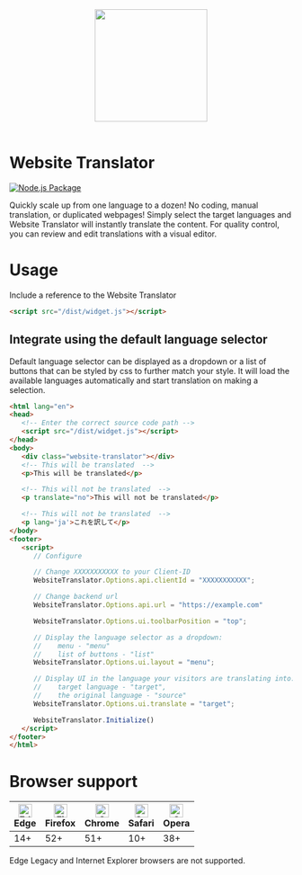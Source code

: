 <div align="center">
   <a href="https://translate.tilde.com/">
    <img width="200" height="200" src="https://tilde.com/themes/custom/drupal8_zymphonies_theme/logo.svg">
  </a>
</div>

<br/>

# Website Translator

[![Node.js Package](https://github.com/tilde-nlp/website-translator/actions/workflows/npm-publish.yml/badge.svg)](https://github.com/tilde-nlp/website-translator/actions/workflows/npm-publish.yml)

Quickly scale up from one language to a dozen!
No coding, manual translation, or duplicated webpages! Simply select the target languages and  Website Translator will instantly translate the content. For quality control, you can review and edit translations with a visual editor.

# Usage

Include a reference to the Website Translator

```HTML
<script src="/dist/widget.js"></script>
```


## Integrate using the default language selector
Default language selector can be displayed as a dropdown or a list of buttons that can be styled by css to further match your style.  It will load the available languages automatically and start translation on making a selection.

```HTML
<html lang="en">
<head>
   <!-- Enter the correct source code path -->
   <script src="/dist/widget.js"></script>
</head>
<body>
   <div class="website-translator"></div>
   <!-- This will be translated  -->
   <p>This will be translated</p>

   <!-- This will not be translated  -->
   <p translate="no">This will not be translated</p>

   <!-- This will not be translated  -->
   <p lang='ja'>これを訳して</p>
</body>
<footer>
   <script>
      // Configure

      // Change XXXXXXXXXXX to your Client-ID
      WebsiteTranslator.Options.api.clientId = "XXXXXXXXXXX";

      // Change backend url 
      WebsiteTranslator.Options.api.url = "https://example.com"

      WebsiteTranslator.Options.ui.toolbarPosition = "top";

      // Display the language selector as a dropdown:
      //    menu - "menu"
      //    list of buttons - "list"
      WebsiteTranslator.Options.ui.layout = "menu";

      // Display UI in the language your visitors are translating into:
      //    target language - "target",
      //    the original language - "source"
      WebsiteTranslator.Options.ui.translate = "target";

      WebsiteTranslator.Initialize()
   </script>
</footer>
</html>
```

# Browser support

<!--
Browser support comes from [tsconfig.json] -> target (ES6)
https://www.w3schools.com/js/js_versions.asp
-->

| <img src="https://raw.githubusercontent.com/alrra/browser-logos/master/src/edge/edge_48x48.png" alt="Edge" width="24px" height="24px" /></br>Edge | <img src="https://raw.githubusercontent.com/alrra/browser-logos/master/src/firefox/firefox_48x48.png" alt="Firefox" width="24px" height="24px" /></br>Firefox | <img src="https://raw.githubusercontent.com/alrra/browser-logos/master/src/chrome/chrome_48x48.png" alt="Chrome" width="24px" height="24px" /></br>Chrome | <img src="https://raw.githubusercontent.com/alrra/browser-logos/master/src/safari/safari_48x48.png" alt="Safari" width="24px" height="24px" /></br>Safari | <img src="https://raw.githubusercontent.com/alrra/browser-logos/master/src/opera/opera_48x48.png" alt="Opera" width="24px" height="24px" /></br>Opera |
| --------- | --------- | --- | --- | --- |
| 14+ | 52+ | 51+ | 10+ | 38+ |

Edge Legacy and Internet Explorer browsers are not supported.
